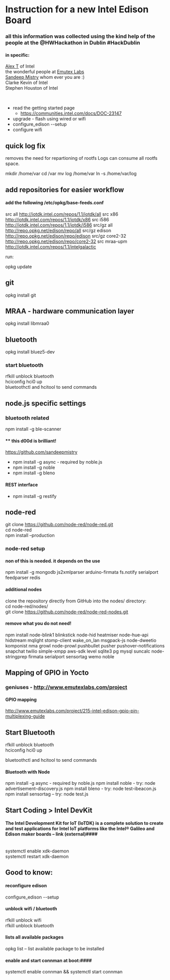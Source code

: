 # Instruction for a new Intel Edison Board #

### all this information was collected using the kind help of the people at the @HWHackathon in Dublin #HackDublin ###
#### in specific: ####
[Alex T](alextgalileo.altervista.org) of Intel <br>
the wonderful people at [Emutex Labs](http://www.emutexlabs.com/project)<br>
[Sandeep Mistry](https://github.com/sandeepmistry) whom ever you are :) <br>
Clarke Kevin of Intel <br>
Stephen Houston of Intel<br>

<br>

* read the getting started page 
    + https://communities.intel.com/docs/DOC-23147
* upgrade - flash using wired or wifi
* configure_edison --setup
* configure wifi


quick log fix
------
removes the need for repartioning of rootfs
Logs can consume all rootfs space.

mkdir /home/var
cd /var
mv log /home/var
ln -s /home/var/log

add repositories for easier workflow
------

#### add the following /etc/opkg/base-feeds.conf ####

src all     http://iotdk.intel.com/repos/1.1/iotdk/all
src x86 http://iotdk.intel.com/repos/1.1/iotdk/x86
src i586    http://iotdk.intel.com/repos/1.1/iotdk/i586
src/gz all http://repo.opkg.net/edison/repo/all
src/gz edison http://repo.opkg.net/edison/repo/edison
src/gz core2-32 http://repo.opkg.net/edison/repo/core2-32
src mraa-upm http://iotdk.intel.com/repos/1.1/intelgalactic

run:

opkg update

git
-----
opkg install git

MRAA - hardware communication layer
-----
opkg install libmraa0


bluetooth
-----
opkg install bluez5-dev

### start bluetooth ###

rfkill unblock bluetooth<br>
hciconfig hci0 up<br>
bluetoothctl and hcitool to send commands

node.js specific settings
-----
### bluetooth related ###
npm install -g ble-scanner

#### ** this d00d is brilliant!  ####
https://github.com/sandeepmistry

* npm install -g async - required by noble.js
* npm install -g noble
* npm install -g bleno

#### REST interface ####
* npm install -g restify

node-red
----
git clone https://github.com/node-red/node-red.git<br>
cd node-red<br>
npm install –production<br>

### node-red setup ###

#### non of this is needed. it depends on the use ####
npm install -g mongodb js2xmlparser arduino-firmata fs.notify serialport feedparser redis<br>

#### additional nodes ####
clone the repository directly from GitHub into the nodes/ directory:<br>
cd node-red/nodes/<br>
git clone https://github.com/node-red/node-red-nodes.git<br>


#### remove what you do not need! ####

npm install node-blink1 blinkstick node-hid heatmiser node-hue-api hidstream mqlight stomp-client wake_on_lan msgpack-js node-dweetio komponist nma growl node-prowl pushbullet pusher pushover-notifications snapchat twilio simple-xmpp aws-sdk level sqlite3 pg mysql suncalc node-stringprep firmata serialport sensortag wemo noble



Mapping of GPIO in Yocto
------
### geniuses - http://www.emutexlabs.com/project ###
#### GPIO mapping ####
http://www.emutexlabs.com/project/215-intel-edison-gpio-pin-multiplexing-guide



Start Bluetooth
-----
rfkill unblock bluetooth<br>
hciconfig hci0 up<br>

bluetoothctl and hcitool to send commands<br>

#### Bluetooth with Node ####
npm install -g async - required by noble.js
npm install noble - try: node advertisement-discovery.js
npm install bleno - try: node test-ibeacon.js
npm install sensortag – try: node test.js



Start Coding > Intel DevKit
-----

#### The Intel Development Kit for IoT (IoTDK) is a complete solution to create and test applications for Intel IoT platforms like the Intel® Galileo and Edison maker boards – link (external)####
<br>
systemctl enable xdk-daemon<br>
systemctl restart xdk-daemon<br>


Good to know:
-----
#### reconfigure edison ####
configure_edison --setup 

#### unblock wifi / bluetooth ####
rfkill unblock wifi<br>
rfkill unblock bluetooth<br>

#### lists all available packages ####
opkg list – list available package to be installed<br>

#### enable and start connman at boot:####
systemctl enable connman && systemctl start connman 





